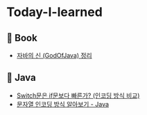 # Today-I-learned

## 📕 Book
- [자바의 신 (GodOfJava) 정리](/GodOfJava/목차.md)

## 🔎 Java
- [Switch문은 if문보다 빠른가? (인코딩 방식 비교)](/java/switch_encoding.md)
- [문자열 인코딩 방식 알아보기 - Java](/java/encoding.md)
